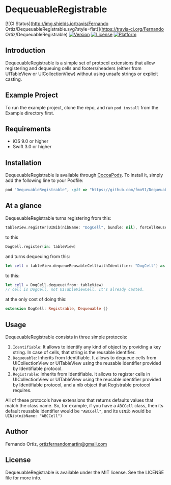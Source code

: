 # DequeuableRegistrable

[![CI Status](http://img.shields.io/travis/Fernando Ortiz/DequeuableRegistrable.svg?style=flat)](https://travis-ci.org/Fernando Ortiz/DequeuableRegistrable)
[![Version](https://img.shields.io/cocoapods/v/DequeuableRegistrable.svg?style=flat)](http://cocoapods.org/pods/DequeuableRegistrable)
[![License](https://img.shields.io/cocoapods/l/DequeuableRegistrable.svg?style=flat)](http://cocoapods.org/pods/DequeuableRegistrable)
[![Platform](https://img.shields.io/cocoapods/p/DequeuableRegistrable.svg?style=flat)](http://cocoapods.org/pods/DequeuableRegistrable)

## Introduction

DequeuableRegistrable is a simple set of protocol extensions that allow registering and dequeuing cells and footers/headers (either from UITableView or UICollectionView) without using unsafe strings or explicit casting.



## Example Project

To run the example project, clone the repo, and run `pod install` from the Example directory first.

## Requirements

* iOS 9.0 or higher
* Swift 3.0 or higher

## Installation

DequeuableRegistrable is available through [CocoaPods](http://cocoapods.org). To install
it, simply add the following line to your Podfile:

```ruby
pod "DequeuableRegistrable", :git => "https://github.com/fmo91/DequeuableRegistrable/"
```

## At a glance

DequeuableRegistrable turns registering from this:

```swift
tableView.register(UINib(nibName: "DogCell", bundle: nil), forCellReuseIdentifier: "DogCell")
```

to this

```swift
DogCell.register(in: tableView)
```

and turns dequeuing from this:

```swift
let cell = tableView.dequeueReusableCell(withIdentifier: "DogCell") as! DogCell
```

to this:

```swift
let cell = DogCell.dequeue(from: tableView) 
// cell is DogCell, not UITableViewCell. It's already casted.
```

at the only cost of doing this:

```swift
extension DogCell: Registrable, Dequeuable {}
```

## Usage

DequeuableRegistrable consists in three simple protocols:

1. `Identifiable`: It allows to identify any kind of object by providing a key string. In case of cells, that string is the reusable identifier.
2. `Dequeuable`: Inherits from Identifiable. It allows to dequeue cells from UICollectionView or UITableView using the reusable identifier provided by Identifiable protocol.
3. `Registrable`: Inherits from Identifiable. It allows to register cells in UICollectionView or UITableView using the reusable identifier provided by Identifiable protocol, and a nib object that Registrable protocol requires.

All of these protocols have extensions that returns defaults values that match the class name. So, for example, if you have a `ABCCell` class, then its default reusable identifier would be `"ABCCell"`, and its `UINib` would be `UINib(nibName: "ABCCell")`

## Author

Fernando Ortiz, ortizfernandomartin@gmail.com

## License

DequeuableRegistrable is available under the MIT license. See the LICENSE file for more info.
